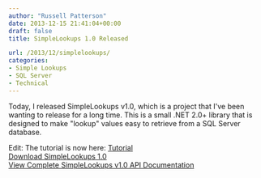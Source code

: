 ```yaml
---
author: "Russell Patterson"
date: 2013-12-15 21:41:04+00:00
draft: false
title: SimpleLookups 1.0 Released

url: /2013/12/simplelookups/
categories:
- Simple Lookups
- SQL Server
- Technical
---
```


Today, I released SimpleLookups v1.0, which is a project that I've been wanting to release for a long time. This is a small .NET 2.0+ library that is designed to make "lookup" values easy to retrieve from a SQL Server database. 

Edit: The tutorial is now here: [Tutorial](/getting-started/)  
[Download SimpleLookups 1.0](/releases/1.0/SimpleLookups-1.0.zip)  
[View Complete SimpleLookups v1.0 API Documentation](/documentation/)
